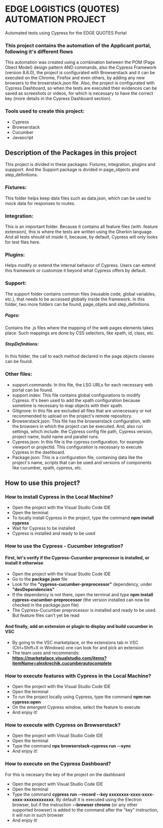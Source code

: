 # EDGE LOGISTICS (QUOTES) AUTOMATION PROJECT

Automated tests using Cypress for the EDGE QUOTES Portal

### This project contains the automation of the Applicant portal, following it's different flows
This automation was created using a combination between the POM (Page Obect Model) design pattern AND commands, also the Cypress Framework (version 8.6.0), the project is configurated with Browserstack and it can be executed on the Chrome, Firefox and even others, by adding any new browsers to the broserstack.json file. Also, the project is configurated with Cypress Dashboard, so when the tests are executed their evidences can be saved as screeshots or videos, for which is necessary to have the correct key (more details in the Cypress Dashboard section).

### Tools used to create this project:
* Cypress
* Browserstack
* Cucumber
* Javascript

## Description of the Packages in this project

This project is divided in these packages: Fixtures, integration, plugins and suppport. And the Support package is divided in page_objects and step_definitions.

### Fixtures:
This folder helps keep data files such as data.json, which can be used to mock data for responses to routes.

### Integration:
This is an important folder. Because it contains all feature files (with .feature extension), this is where the tests are written using the Gherkin language. And all tests should sit inside it, because, by default, Cypress will only looks for test files here.

### Plugins:
Helps modify or extend the internal behavior of Cypress. Users can extend this framework or customize it beyond what Cypress offers by default.

### Support:
The support folder contains common files (reusable code, global variables, etc.), that needs to be accessed globally inside the framework.
In this folder, two more folders can be found, page_objets and step_definitions.

##### Pages:
Contains the .js files where the mapping of the web pages elements takes place. Such mappings are done by CSS selectors, like xpath, id, class, etc.

##### StepDefinitions:
In this folder, the call to each method declared in the page objects classes can be found.

### Other files:
* support.commands: In this file, the LSG URLs for each necessary web portal can be found.
* support.index: This file contains global configurations to modify Cypress. It's been used to add the xpath configuration because sometime is necessary to map objects with their xpath.
* Gitignore: In this file are excluded all files that are unnecessary or not recommended to upload on the project's remote repository.
* Browserstack.json: This file has the browserstack configuration, with the browsers in which the project can be executed. And, also run settings, which include: the Cypress config file path, Cypress version, project name, build name and parallel runs.
* Cypress.json: In this file is the cypress configuration, for example viewport or projectId. This configuration is necessary to execute Cypress in the dashboard.
* Package.json: This is a configuration file, containing data like the project's name, scripts that can be used and versions of components like cucumber, xpath, cypress, etc.

## How to use this project?

### How to install Cypress in the Local Machine?

* Open the project with the Visual Studio Code IDE
* Open the terminal
* To locally install Cypress in the project, type the command **npm install cypress**
* Wait for Cypress to be installed
* Cypress is installed and ready to be used

### How to use the Cypress - Cucumber integration?

#### First, let's verify if the Cypress-Cucumber preprocesor is installed, or install it otherwise

* Open the project with the Visual Studio Code IDE
* Go to the **package.json** file
* Look for the **"cypress-cucumber-preprocessor"** dependency, under **"devDependencies"**
* If the dependency is not there, open the terminal and type **npm install cypress-cucumber-preprocessor** (the version installed can now be checked in the package.json file)
* The Cypress-Cucumber preprocessor is installed and ready to be used. But feature files can't yet be read


#### And finally, add an extension or plugin to display and build cucumber in VSC

* By going to the VSC marketplace, or the extensions tab in VSC (Ctrl+Shift+X in Windows) one can look for and pick an extension
* The team uses and recommends: **https://marketplace.visualstudio.com/items?itemName=alexkrechik.cucumberautocomplete**

### How to execute features with Cypress in the Local Machine?

* Open the project with the Visual Studio Code IDE
* Open the terminal
* To run the project locally using Cypress, type the command **npm run cypress:open**
* On the emergent Cypress window, select the feature to execute
* And enjoy it!

### How to execute with Cypress on Browserstack?

* Open the project with Visual Studio Code IDE
* Open the terminal
* Type the command **npx browserstack-cypress run --sync**
* And enjoy it!

### How to execute on the Cypress Dashboard?
For this is necesary the key of the project on the dashboard

* Open the project with Visual Studio Code IDE
* Open the terminal
* Type the command **cypress run --record --key xxxxxxxx-xxxx-xxxx-xxxx-xxxxxxxxxxxx**. 
By default it is executed using the Electron browser, but if the instruction **--browser chrome** (or any other supported browser) is added to the command after the "key" instruction, it will run in such browser
* And enjoy it!
